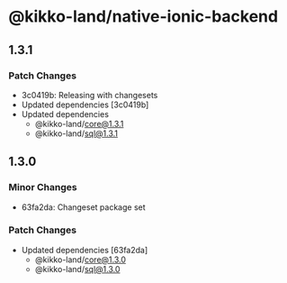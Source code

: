 # @kikko-land/native-ionic-backend

## 1.3.1

### Patch Changes

- 3c0419b: Releasing with changesets
- Updated dependencies [3c0419b]
- Updated dependencies
  - @kikko-land/core@1.3.1
  - @kikko-land/sql@1.3.1

## 1.3.0

### Minor Changes

- 63fa2da: Changeset package set

### Patch Changes

- Updated dependencies [63fa2da]
  - @kikko-land/core@1.3.0
  - @kikko-land/sql@1.3.0
